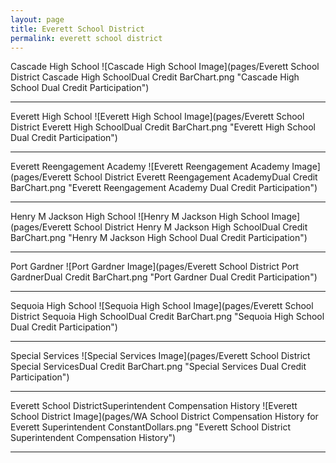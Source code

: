 ```yaml
---
layout: page
title: Everett School District
permalink: everett school district
---
```



Cascade High School
![Cascade High School Image](pages/Everett School District Cascade High SchoolDual Credit BarChart.png "Cascade High School Dual Credit Participation")

___

Everett High School
![Everett High School Image](pages/Everett School District Everett High SchoolDual Credit BarChart.png "Everett High School Dual Credit Participation")

___

Everett Reengagement Academy
![Everett Reengagement Academy Image](pages/Everett School District Everett Reengagement AcademyDual Credit BarChart.png "Everett Reengagement Academy Dual Credit Participation")

___

Henry M Jackson High School
![Henry M Jackson High School Image](pages/Everett School District Henry M Jackson High SchoolDual Credit BarChart.png "Henry M Jackson High School Dual Credit Participation")

___

Port Gardner
![Port Gardner Image](pages/Everett School District Port GardnerDual Credit BarChart.png "Port Gardner Dual Credit Participation")

___

Sequoia High School
![Sequoia High School Image](pages/Everett School District Sequoia High SchoolDual Credit BarChart.png "Sequoia High School Dual Credit Participation")

___

Special Services
![Special Services Image](pages/Everett School District Special ServicesDual Credit BarChart.png "Special Services Dual Credit Participation")

___

Everett School DistrictSuperintendent Compensation History
![Everett School District Image](pages/WA School District Compensation History for Everett Superintendent ConstantDollars.png "Everett School District Superintendent Compensation History")

___

